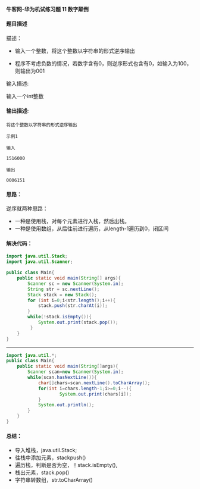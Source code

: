 #### 牛客网-华为机试练习题 11 数字颠倒

#### 题目描述

描述：

* 输入一个整数，将这个整数以字符串的形式逆序输出

* 程序不考虑负数的情况，若数字含有0，则逆序形式也含有0，如输入为100，则输出为001

输入描述:

输入一个int整数

#### 输出描述:

```
将这个整数以字符串的形式逆序输出

示例1

输入

1516000

输出

0006151
```

#### 思路：

逆序就两种思路：

* 一种是使用栈，对每个元素进行入栈，然后出栈。
* 一种是使用数组，从后往前进行遍历，从length-1遍历到0，闭区间

#### 解决代码：

```java
import java.util.Stack;
import java.util.Scanner;

public class Main{
    public static void main(String[] args){
        Scanner sc = new Scanner(System.in);
        String str = sc.nextLine();
        Stack stack = new Stack();
        for (int i=0;i<str.length();i++){
            stack.push(str.charAt(i));
        }
        while(!stack.isEmpty()){
            System.out.print(stack.pop());
         }
    }
}
```

--------------------

```java
import java.util.*;
public class Main{
    public static void main(String[]args){
        Scanner scan=new Scanner(System.in);
        while(scan.hasNextLine()){
            char[]chars=scan.nextLine().toCharArray();
            for(int i=chars.length-1;i>=0;i--){
                    System.out.print(chars[i]);
            }
            System.out.println();
        }
    }  
}

```

#### 总结：

* 导入堆栈，java.util.Stack;
* 往栈中添加元素，stackpush()
* 遍历栈，判断是否为空，！stack.isEmpty(),
* 栈出元素，stack.pop()
* 字符串转数组，str.toCharArray()